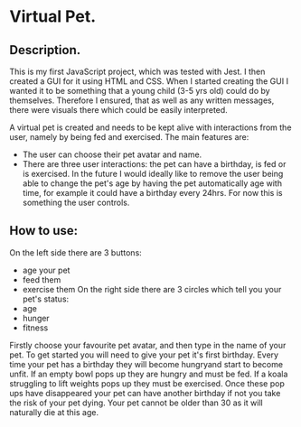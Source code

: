 # Virtual Pet.

## Description.
This is my first JavaScript project, which was tested with Jest. I then created a GUI for it using HTML and CSS. When I started creating the GUI I wanted it to be something that a young child (3-5 yrs old) could do by themselves. Therefore I ensured, that as well as any written messages, there were visuals there which could be easily interpreted.

A virtual pet is created and needs to be kept alive with interactions from the user, namely by being fed and exercised. The main features are:
* The user can choose their pet avatar and name.
* There are three user interactions: the pet can have a birthday, is fed or is exercised.
In the future I would ideally like to remove the user being able to change the pet's age by having the pet automatically age with time, for example it could have a birthday every 24hrs. For now this is something the user controls.

## How to use:
On the left side there are 3 buttons:
* age your pet 
* feed them
* exercise them
On the right side there are 3 circles which tell you your pet's status:
* age
* hunger
* fitness

Firstly choose your favourite pet avatar, and then type in the name of your pet.
To get started you will need to give your pet it's first birthday.
Every time your pet has a birthday they will become hungryand start to become unfit. If an empty bowl pops up they are hungry and must be fed. If a koala struggling to lift weights pops up they must be exercised. Once these pop ups have disappeared your pet can have another birthday if not you take the risk of your pet dying. Your pet cannot be older than 30 as it will naturally die at this age.


